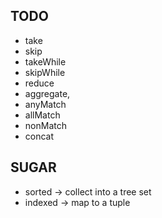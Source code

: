 ## TODO
 * take
 * skip
 * takeWhile
 * skipWhile
 * reduce
 * aggregate,
 * anyMatch
 * allMatch
 * nonMatch
 * concat


## SUGAR
 * sorted -> collect into a tree set
 * indexed -> map to a tuple